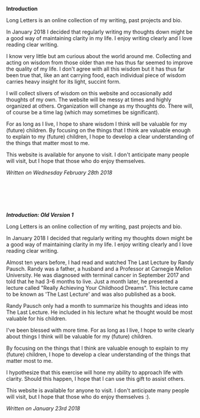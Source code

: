 **Introduction**

Long Letters is an online collection of my writing, past projects and bio.

In January 2018 I decided that regularly writing my thoughts down might be a good way of maintaining clarity in my life. I enjoy writing clearly and I love reading clear writing.

I know very little but am curious about the world around me. Collecting and acting on wisdom from those older than me has thus far seemed to improve the quality of my life. I don't agree with all this wisdom but it has thus far been true that, like an ant carrying food, each individual piece of wisdom carries heavy insight for its light, succint form. 

I will collect slivers of wisdom on this website and occasionally add thoughts of my own. The website will be messy at times and highly organized at others. Organization will change as my thoughts do. There will, of course be a time lag (which may sometimes be significant).

For as long as I live, I hope to share wisdom I think will be valuable for my (future) children. By focusing on the things that I think are valuable enough to explain to my (future) children, I hope to develop a clear understanding of the things that matter most to me.

This website is available for anyone to visit. I don't anticipate many people will visit, but I hope that those who do enjoy themselves.

*Written on Wednesday February 28th 2018*

<br/><br/>
<br/><br/>

***Introduction: Old Version 1***

Long Letters is an online collection of my writing, past projects and bio.

In January 2018 I decided that regularly writing my thoughts down might be a good way of maintaining clarity in my life. I enjoy writing clearly and I love reading clear writing.

Almost ten years before, I had read and watched The Last Lecture by Randy Pausch. Randy was a father, a husband and a Professor at Carnegie Mellon University. He was diagnosed with terminal cancer in September 2017 and told that he had 3-6 months to live. Just a month later, he presented a lecture called "Really Achieving Your Childhood Dreams". This lecture came to be known as 'The Last Lecture' and was also published as a book.

Randy Pausch only had a month to summarize his thoughts and ideas into The Last Lecture. He included in his lecture what he thought would be most valuable for his children.

I've been blessed with more time. For as long as I live, I hope to write clearly about things I think will be valuable for my (future) children.

By focusing on the things that I think are valuable enough to explain to my (future) children, I hope to develop a clear understanding of the things that matter most to me.

I hypothesize that this exercise will hone my ability to approach life with clarity. Should this happen, I hope that I can use this gift to assist others.

This website is available for anyone to visit. I don't anticipate many people will visit, but I hope that those who do enjoy themselves :).

*Written on January 23rd 2018*
